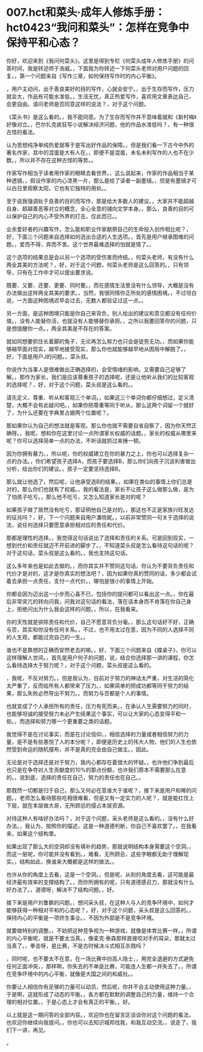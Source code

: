 # 007.hct和菜头·成年人修炼手册：hct0423“我问和菜头”：怎样在竞争中保持平和心态？

你好，欢迎来到《我问何菜头》。这里是得到专栏《何菜头成年人修炼手册》的问答时间，我是转述师于浩威。，下面我为你转述一下何菜头老师对用户问题的回复。，第一个问题来自《写作三章，如何保持写作时的内心平衡》。

，用户主动问，出于善良美好的目的写作，心就会安宁。，出于生存而写作，压力就会大，作品有可能水准低。，生活无忧，真正热爱写作，喜欢用文章表达自己，会更自由。请问老师是否同意这样的说法？，对于这个问题。

《菜头书》是这么看的。，我不能同意。为了生存而写作并不意味着就和《新村梅》好像对立。，巴尔扎克疯狂写小说解决经济问题，他的作品水准低吗？，有一种很古怪的看法。

认为思想纯净单纯热爱就等于是写出好作品的保障。，但是我们看一下古今中外的著名作家，其中的混蛋是大有人在。，即便不是混蛋，未名未利写作的人也不在少数。，所以并不存在这种古怪的等势。。

作家写作相当于读者用作家的眼睛去看世界。，这么说起来，作家的作品相当于某种透镜。，假设作家的内心漆黑一片，那么是给了读者一副墨镜。，但是有墨镜才可以白日里观察太阳，它也有它独特的用处。。

至于说我强调处于良善的目的而写作，那是给大多数人的建议。，大家并不能超越自身、超越善恶等对立的概念，全心全意的铺向文学本身。，那么，良善的目的可以保护自己的内心不受外界的打击，仅此而已。。

业余爱好者的兴趣写作，怎么能和职业作家献祭自己的生命投入创作相比呢？，好，下面三个问题来自选择如何选出合适的人生选项。，首先是用户继承图难的问题。，爱而不得，弃而不舍。这个世界最难选择的怕就是情了。。

这个选项的结果总是会以另一个选项的受伤害而终结。，何菜头老师，有没有什么两全其美的方法呢？，好，对于这个问题，何菜头老师是这么回答的。，只有领导，只有在工作中才可以提出要求说。

既要、又要、还要、更要、同时要。，而在感情生活里没有什么领导，大概是没有办法做出这样两全其美的要求。，当然，我很同情你正所处的感情困境。，不过坦白说，一方面这种困境迟早会过去，无数人都验证过这一点。。

另一方面，是这种困境只能是你自己来背负，别人给出的建议和意见都没有任何价值。，没有人能替你活，也就没有人能够替你承担。，之所以我要回答你的问题，只是想提醒你一点。，两全其美是不存在的答案。

就如同想要抓住长着脚的兔子，无论再怎么努力也只会是徒劳无功。，而如果你能够越早面对现实，越早地接受现实，那么你也就能够越早地从困局中解脱了。，好，下面是用户J的问题。，菜头叔。

你说作为当事人是很难做出正确选择的，会受情绪的影响，又需要自己足够了解。，那作为家长，我们是应该尊重孩子的选择呢，还是让他听从我们的比较客观的选择呢？，好，对于这个问题，菜头叔是这么看的。。

请先定义、尊重、听从和客观三个单词。，如果这三个单词你都仔细想过，定义清楚，大概不会有此疑问吧。，如果你把尊重等同于听从，那么这两个词留一个就好了，为什么还要在字典里占据两个位置呢？。

那如果你认为自己的想法就是客观，那么你也就不需要自省自察了，因为你天然正确呀。，我呢，想和你在这里讨论一点所谓家长权威的话题。，家长的权威从哪里来呢？你可以选择简单一点的办法，不听话就抓过来捶一顿。

因为你拥有暴力。，所以呢，你的权威建立在你的暴力之上，你也可以选择复杂一点的办法。，你们希望孩子选择A，而孩子要选择B，那么你们向孩子沉说利害做出分析，给出你们的建议。，孩子一定要坚持选择B。

那么就让他选了，然后呢，让他承受选B的结果。，如果在类似的事情上你们总是对的，那么你们也就有了权威。，我的看法是，家长不让孩子这么做那么做，是为了怕孩子吃亏。，那么他不吃亏，又怎么知道家长是对的呢？

如果孩子做了居然没有吃亏，那证明他自己是对的。，那这也不正是家族兴旺发达的征兆吗？，好，下一个问题来自用户潘晓妮。，以前非常赞同一句关于选择的说法，说任何选择只要愿意承担相对应的责任和代价。

那都是理性的选择。，我觉得这句话说出了选择和责任的关系。可是回到现实，一想到代价和责任就迈不开前进的脚步了。，不知道菜头叔是怎么看待这句话的呢？对于这句话，菜头叔是这么看的。，我也支持这句话。

这么多年来也是如此去做的。，而你其实并不赞同这句话，你认为不要背负责任和代价才是对的，这才是你真实的想法吧？，因为如果你真的赞同的话，多少都会试着去承担一点责任，支付一点代价。，哪怕是很小的事情上开始。

你都会因为迈出这一小步而心喜不已，包括你的提问都可以看出这一点。，你在最后非常突兀的转向问我，问我对这句话的看法，落在话本身而不肯落在你自己身上，拒绝问出为什么我会这样的问题。，所以，在我看来。

你的天性就是排除责任和代价，自己不愿意背负分毫。，那么这句话好不好，正确与否，其实和你没有任何关系。，不过，也不用太过在意，因为不同的人选择不同的人生观，都能过完自己的一生。。

谁也不是靠想的正确而安然老去的嘛。，好，下面三个问题来自《蝶桌子》，你可以这样理解人世间。，首先是用户何子的问题，说，结合你选择那一讲的课程，你怎么看待选择大于努力呢？，对于这个问题，菜头叔是这么看的。

，我呢，不反对努力。，但是我认为，目前对于努力的神话太严重，对生活的简化太严重了，反而给所有人都带来了压力。，如果简单的把成功都等同于努力的结果，那么失败必然导出不努力。，而努力与否都是个人的事情。

也就变成了个人承担所有的责任，压力有死而来。，在承认人生需要努力的同时，也能够坦诚的接受努力未必产生结果这个事实，可以让大家的心态变得平和一些。，而选择和努力哪一个更重要之类的话题。

我觉得不是在讨论事实，而是在讨论信仰。，相信选择的力量或者相信努力的力量，是不是有些愚悦了人的本分呢？，即便是历史上的伟大人物，他们的人生也依然受到命运的随机摆布，并不是真的完全由自己做主。，因此。

无论是对于选择还是对于努力，我内心都存在着很大的怀疑。，也许他们争到最后也只是在争夺对人生贡献度的10%的那点份额，也许我们原本不需要那么在意的。，说到底，选择的责任在自己，努力的责任也在自己。。

那既然一切都是归于自己，那么又何必在意谁大于谁呢？，接下来是用户和稀的问题。，老师怎么看待那些吃相很难看，但是又有一定实力的人呢？，就是能扛住上下层，就在本层做大哥，无所顾忌的侵占本层资源。

对待这种人有啥好办法吗？，对于这个问题，采头老师是这么看的。，没有什么好办法。，我认为，按照你的描述，这是一种道德判断，你自己不喜欢罢了。，在我看来，如果这个结构里。

如果出现了那么大的空洞却没有填补的趋势，那就说明结构本身需要这个空洞。，而这一层呢，你可能并没有看到。，难看，无所顾忌，这些字眼都无助于理解现实。，结构如此，换谁来大概都是这样的做法。。

也许从你的角度上去看，这是一个空洞。，但是呢，从别的角度去看，这可能是最经济最有效率的支撑结构了。，而你所拥有的呢，只有道德感召力，那就没有什么好办法了。，道德呀，解决不了结构问题。，好。

接下来是用户刘鲁鹏的问题。，想问采头叔，在这种人与人的竞争环境中，如何才能够获得一种相对平和的心态呢？，好，对于这个问题，采头叔是这么回答的。，保持内心的平衡是一项终生事业。，不因为外部是不是竞争环境。

就要做特别的调整。，不妨把这种竞争视为一种游戏，就像是体育比赛一样。，所谓的内心平衡呢，就是不要太当真。，像麦克·泰森那样直接咬对手的耳朵，那就太过当真了。，拳击呀，是比赛，不是古时候决斗式相互杀戮吗？

，同时呢，也不要太不在意，在一场比赛中扮高人隐士，，用完全退避的方式避免任何正面冲突。，那样啊，你失去的不单是比赛，可能连人生都一并失去了。，所谓在竞争环境中的内心平衡，就像是大国之间的和威社。。

你要让人相信你有足够的力量可以动员，然后呢，你并不会主动使用这种力量。，于是啊，这就形成了动态的平衡。，各方都在默默的调整自己的力量，维持一个合理的相对位置。，于是心态上才会有真正的平衡。，好。

以上就是这一期问答的全部内容。，欢迎你也在留言区谈谈你对这个问题的看法，也欢迎你继续向我提问。，你也可以去知识城邦找我，和我互动交流。，说走了，我们下一讲，再见。

。